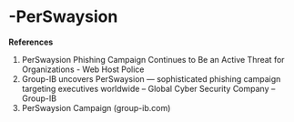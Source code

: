 # -PerSwaysion

**References**
1) PerSwaysion Phishing Campaign Continues to Be an Active Threat for Organizations - Web Host Police
2) Group-IB uncovers PerSwaysion — sophisticated phishing campaign targeting executives worldwide – Global Cyber Security Company – Group-IB
3) PerSwaysion Campaign (group-ib.com)
